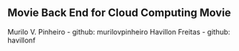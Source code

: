 ## Movie Back End for Cloud Computing Movie
Murilo V. Pinheiro - github: murilovpinheiro
Havillon Freitas - github: havillonf
